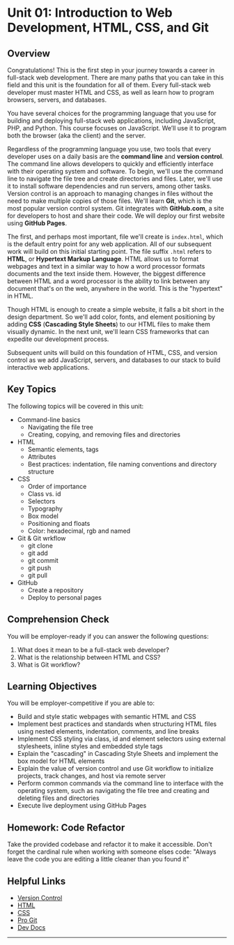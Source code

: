 # Unit 01: Introduction to Web Development, HTML, CSS, and Git

## Overview

Congratulations! This is the first step in your journey towards a career in full-stack web development. There are many paths that you can take in this field and this unit is the foundation for all of them. Every full-stack web developer must master HTML and CSS, as well as learn how to program browsers, servers, and databases. 

You have several choices for the programming language that you use for building and deploying full-stack web applications, including JavaScript, PHP, and Python. This course focuses on JavaScript. We’ll use it to program both the browser (aka the client) and the server.

Regardless of the programming language you use, two tools that every developer uses on a daily basis are the **command line** and **version control**. The command line allows developers to quickly and efficiently interface with their operating system and software. To begin, we'll use the command line to navigate the file tree and create directories and files. Later, we'll use it to install software dependencies and run servers, among other tasks. Version control is an approach to managing changes in files without the need to make multiple copies of those files. We'll learn **Git**, which is the most popular version control system. Git integrates with **GitHub.com**, a site for developers to host and share their code. We will deploy our first website using **GitHub Pages**.

The first, and perhaps most important, file we'll create is `index.html`, which is the default entry point for any web application. All of our subsequent work will build on this initial starting point. The file suffix `.html` refers to **HTML**, or **Hypertext Markup Language**. HTML allows us to format webpages and text in a similar way to how a word processor formats documents and the text inside them. However, the biggest difference between HTML and a word processor is the ability to link between any document that's on the web, anywhere in the world. This is the "hypertext" in HTML.

Though HTML is enough to create a simple website, it falls a bit short in the design department. So we'll  add color, fonts, and element positioning by adding **CSS** (**Cascading Style Sheets**) to our HTML files to make them visually dynamic. In the next unit, we'll learn CSS frameworks that can expedite our development process.

Subsequent units will build on this foundation of HTML, CSS, and version control as we add JavaScript, servers, and databases to our stack to build interactive web applications.

## Key Topics

The following topics will be covered in this unit:
* Command-line basics
  * Navigating the file tree
  * Creating, copying, and removing files and directories
* HTML
  * Semantic elements, tags
  * Attributes
  * Best practices: indentation, file naming conventions and directory structure
* CSS
  * Order of importance
  * Class vs. id
  * Selectors
  * Typography
  * Box model
  * Positioning and floats
  * Color: hexadecimal, rgb and named
* Git & Git wrkflow
  * git clone
  * git add
  * git commit
  * git push
  * git pull
* GitHub
  * Create a repository
  * Deploy to personal pages

## Comprehension Check

You will be employer-ready if you can answer the following questions:

1. What does it mean to be a full-stack web developer?
2. What is the relationship between HTML and CSS?
3. What is Git workflow?

## Learning Objectives

You will be employer-competitive if you are able to:

* Build and style static webpages with semantic HTML and CSS
* Implement best practices and standards when structuring HTML files using nested elements, indentation, comments, and line breaks
* Implement CSS styling via class, id and element selectors using external stylesheets, inline styles and embedded style tags
* Explain the "cascading" in Cascading Style Sheets and implement the box model for HTML elements
* Explain the value of version control and use Git workflow to initialize projects, track changes, and host via remote server
* Perform common commands via the command line to interface with the operating system, such as navigating the file tree and creating and deleting files and directories
* Execute live deployment using GitHub Pages

## Homework: Code Refactor

Take the provided codebase and refactor it to make it accessible. Don't forget the cardinal rule when working with someone elses code:
"Always leave the code you are editing a little cleaner than you found it"

## Helpful Links

* [Version Control](https://en.wikipedia.org/wiki/Version_control)
* [HTML](https://developer.mozilla.org/en-US/docs/Web/HTML)
* [CSS](https://developer.mozilla.org/en-US/docs/Web/CSS)
* [Pro Git](https://git-scm.com/book/en/v2)
* [Dev Docs](https://devdocs.io/)


- - -
 
